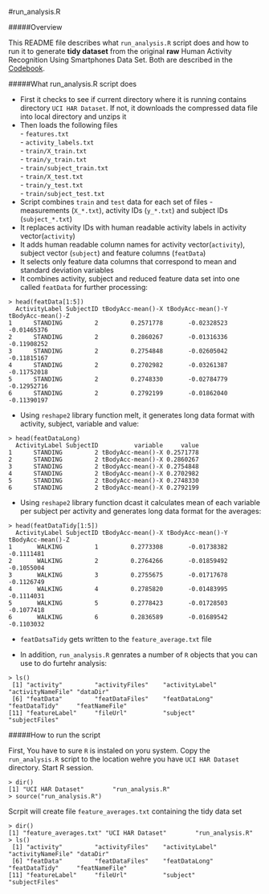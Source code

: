 #run_analysis.R  

#####Overview  

This README file describes what `run_analysis.R` script does and how to run it to generate **tidy dataset** from the original **raw** Human Activity Recognition Using Smartphones Data Set. Both are described in the [Codebook](https://github.com/mrsergei/GettingandCleaningData/blob/master/CodeBook.md). 

#####What run_analysis.R script does   

- First it checks to see if current directory where it is running contains directory `UCI HAR Dataset`. If not, it downloads the compressed data file into local directory and unzips it   
- Then loads the following files  
      - `features.txt`  
      - `activity_labels.txt`  
      - `train/X_train.txt`   
      - `train/y_train.txt`  
      - `train/subject_train.txt`  
      - `train/X_test.txt`   
      - `train/y_test.txt`  
      - `train/subject_test.txt`  
- Script combines `train` and `test` data for each set of files - measurements (`X_*.txt`), activity IDs (`y_*.txt`) and subject IDs (`subject_*.txt`)
- It replaces activity IDs with human readable activity labels in activity vector(`activity`)
- It adds human readable column names for activity vector(`activity`), subject vector (`subject`) and feature columns (`featData`)
- It selects only feature data columns that correspond to mean and standard deviation variables
- It combines activity, subject and reduced feature data set into one called `featData` for further processing:   
```
> head(featData[1:5])
  ActivityLabel SubjectID tBodyAcc-mean()-X tBodyAcc-mean()-Y tBodyAcc-mean()-Z
1      STANDING         2         0.2571778       -0.02328523       -0.01465376
2      STANDING         2         0.2860267       -0.01316336       -0.11908252
3      STANDING         2         0.2754848       -0.02605042       -0.11815167
4      STANDING         2         0.2702982       -0.03261387       -0.11752018
5      STANDING         2         0.2748330       -0.02784779       -0.12952716
6      STANDING         2         0.2792199       -0.01862040       -0.11390197
```
- Using `reshape2` library function melt, it generates long data format with activity, subject, variable and value:   
```   
> head(featDataLong)
  ActivityLabel SubjectID          variable     value
1      STANDING         2 tBodyAcc-mean()-X 0.2571778
2      STANDING         2 tBodyAcc-mean()-X 0.2860267
3      STANDING         2 tBodyAcc-mean()-X 0.2754848
4      STANDING         2 tBodyAcc-mean()-X 0.2702982
5      STANDING         2 tBodyAcc-mean()-X 0.2748330
6      STANDING         2 tBodyAcc-mean()-X 0.2792199
```  
- Using `reshape2` library function dcast it calculates mean of each variable per subject per activity and generates long data format for the averages: 
```  
> head(featDataTidy[1:5])
  ActivityLabel SubjectID tBodyAcc-mean()-X tBodyAcc-mean()-Y tBodyAcc-mean()-Z
1       WALKING         1         0.2773308       -0.01738382        -0.1111481
2       WALKING         2         0.2764266       -0.01859492        -0.1055004
3       WALKING         3         0.2755675       -0.01717678        -0.1126749
4       WALKING         4         0.2785820       -0.01483995        -0.1114031
5       WALKING         5         0.2778423       -0.01728503        -0.1077418
6       WALKING         6         0.2836589       -0.01689542        -0.1103032
```  
- `featDatsaTidy` gets written to the `feature_average.txt` file

- In addition, `run_analysis.R` genrates a number of `R` objects that you can use to do furtehr analysis:

```
> ls()
 [1] "activity"         "activityFiles"    "activityLabel"    "activityNameFile" "dataDir"         
 [6] "featData"         "featDataFiles"    "featDataLong"     "featDataTidy"     "featNameFile"    
[11] "featureLabel"     "fileUrl"          "subject"          "subjectFiles"    

```
#####How to run the script  

First, You have to sure `R` is instaled on yoru system. Copy the `run_analysis.R` script to the location wehre you have `UCI HAR Dataset` directory. Start R session.

```
> dir()  
[1] "UCI HAR Dataset"        "run_analysis.R" 
> source("run_analysis.R")
```
Scrpit will create file `feature_averages.txt` containing the tidy data set   

```
> dir()
[1] "feature_averages.txt" "UCI HAR Dataset"        "run_analysis.R" 
> ls()
 [1] "activity"         "activityFiles"    "activityLabel"    "activityNameFile" "dataDir"         
 [6] "featData"         "featDataFiles"    "featDataLong"     "featDataTidy"     "featNameFile"    
[11] "featureLabel"     "fileUrl"          "subject"          "subjectFiles"    
```
